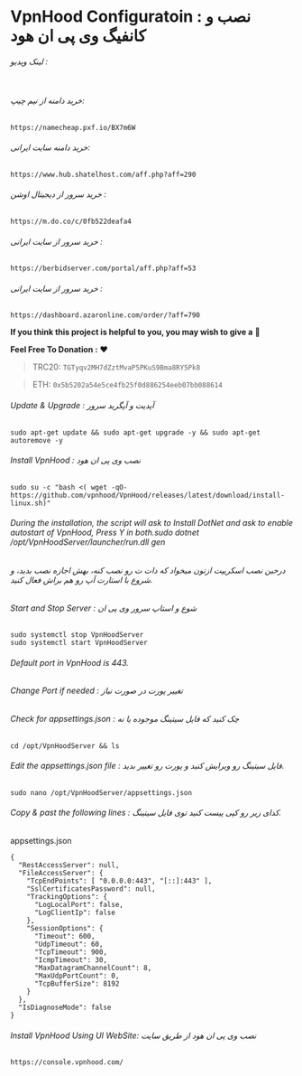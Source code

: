 # VpnHood Configuratoin : نصب و کانفیگ وی پی ان هود


###### لینک ویدیو : 
```
```

###### خرید دامنه از نیم چیپ: 
```
https://namecheap.pxf.io/BX7m6W
```
###### خرید دامنه سایت ایرانی: 
```
https://www.hub.shatelhost.com/aff.php?aff=290
```
###### خرید سرور از دیجیتال اوشن : 
```
https://m.do.co/c/0fb522deafa4
```
###### خرید سرور از سایت ایرانی : 
```
https://berbidserver.com/portal/aff.php?aff=53
```
###### خرید سرور از سایت ایرانی : 
```
https://dashboard.azaronline.com/order/?aff=790
```

**If you think this project is helpful to you, you may wish to give a** 🌟

**Feel Free To Donation :** ❤️

>TRC20: ```TGTyqv2MH7dZztMvaP5PKuS9Bma8RY5Pk8```

>ETH: ```0x5b5202a54e5ce4fb25f0d886254eeb07bb088614```

###### Update & Upgrade : آپدیت و آپگرید سرور
```
sudo apt-get update && sudo apt-get upgrade -y && sudo apt-get autoremove -y 
```
###### Install VpnHood :  نصب وی پی ان هود
```
sudo su -c "bash <( wget -qO- https://github.com/vpnhood/VpnHood/releases/latest/download/install-linux.sh)"
```
###### During the installation, the script will ask to Install DotNet and ask to enable autostart of VpnHood, Press Y in both.sudo dotnet /opt/VpnHoodServer/launcher/run.dll gen
###### درحین نصب اسکریپت ازتون میخواد که دات ت رو نصب کنه، بهش اجازه نصب بدید، و شروع با استارت آپ رو هم براش فعال کنید.
###### Start and Stop Server : شوع و استاپ سرور وی پی ان
```
sudo systemctl stop VpnHoodServer
sudo systemctl start VpnHoodServer
```
###### Default port in VpnHood is 443.
###### Change Port if needed : تغییر پورت در صورت نیاز

###### Check for appsettings.json : چک کنید که فایل سیتینگ موجوده یا نه
```
cd /opt/VpnHoodServer && ls
```
###### Edit the appsettings.json file : فایل سیتینگ رو ویرایش کنید و پورت رو تغییر بدید.
```
sudo nano /opt/VpnHoodServer/appsettings.json
```
###### Copy & past the following lines :  کدای زیر رو کپی پیست کنید توی فایل سیتینگ.
appsettings.json

```
{
  "RestAccessServer": null,
  "FileAccessServer": {
    "TcpEndPoints": [ "0.0.0.0:443", "[::]:443" ],
    "SslCertificatesPassword": null,
    "TrackingOptions": {
      "LogLocalPort": false,
      "LogClientIp": false
    },
    "SessionOptions": {
      "Timeout": 600,
      "UdpTimeout": 60,
      "TcpTimeout": 900,
      "IcmpTimeout": 30,
      "MaxDatagramChannelCount": 8,
      "MaxUdpPortCount": 0,
      "TcpBufferSize": 8192
    }
  },
  "IsDiagnoseMode": false
}
```

###### Install VpnHood Using UI WebSite: نصب وی پی ان هود از طریق سایت

```
https://console.vpnhood.com/
```
